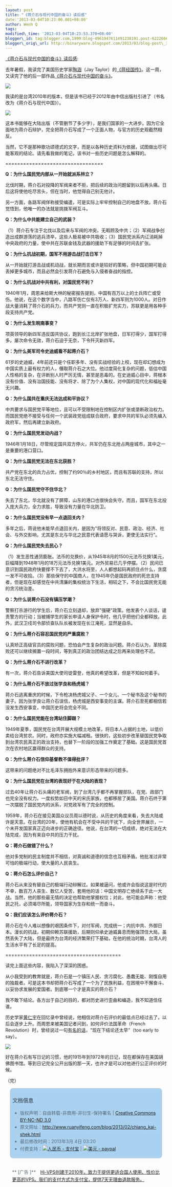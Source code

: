 ```yaml
--- 
layout: post 
title: "《蒋介石与现代中国的奋斗》读后感" 
date:'2013-03-04T10:23:00.001+08:00' 
author: Wenh Q
tags:
modified\_time: '2013-03-04T10:23:53.370+08:00' 
blogger\_id: tag:blogger.com,1999:blog-4961947611491238191.post-6222666004687673145
blogger\_orig\_url: http://binaryware.blogspot.com/2013/03/blog-post\_3.html
---
```

[《蒋介石与现代中国的奋斗》读后感](http://www.ruanyifeng.com/blog/2013/02/chiang_kai-shek.html):

去年暑假，我读完了美国历史学家[陶涵](http://baike.baidu.com.cn/view/2709132.htm)（Jay
Taylor）的[《蒋经国传》](http://www.ruanyifeng.com/blog/2012/07/chiang_ching-kuo.html)。这一周，又读完了他的后一部作品[《蒋介石与现代中国的奋斗》](http://www.readingtimes.com.tw/timeshtml/ad/1BY0048/index.htm)。

![](http://image.beekka.com/blog/201302/bg2013022801.jpg)



我读的是台湾2010年的版本，但是该书已经于2012年由中信出版社引进了（书名改为《蒋介石与现代中国》）。



![](http://image.beekka.com/blog/201302/bg2013022802.jpg)



这本书能够在大陆出版（不管删节了多少字），是我们国家的一大进步。因为它全面地为蒋介石辩护，完全把蒋介石写成了一个正面人物，与官方的历史观截然相反。



当然，它不是那种歌功颂德式的文字，而是以各种历史资料为依据，试图做出尽可能客观的结论。请先看我做的笔记，该书对一些历史问题是怎么解释的。



=================================



**Q：为什么国民党内部从一开始就派系林立？**



北伐时期，蒋介石对投降的军阀来者不拒，把后续的政治问题留到以后再头痛。日后这将使他吃尽苦头，但在当时，他觉得自己别无他计。



另一方面，各路军阀佯称接受编遣，可是实际上牢牢控制自己的地盘不放。蒋介石觉悟到，他唯一的办法就是挑拨军阀互斗。



**Q：为什么中共能建立自己的武装？**



（1）蒋介石专注于北伐以及后来与军阀的冲突，无暇顾及中共；（2）军阀战争创造出成群游荡的逃兵溃卒，这些人极易被中共吸收；（3）国民党派系内讧消耗掉中央政府的力量，使中共在苏联金钱及武器的援助下有足够的时间去扩张。



**Q：为什么抗战初期，国军不用游击战打击日军？**



从一开始就打游击战或机动战，就长期而言或许是较好的策略，但中国初期可能会丢掉更多城市，而且必然会引发蒋介石避免与入侵者奋战的指控。



**Q：为什么抗战对中共有利，对国民党不利？**



1940年1月，周恩来给斯大林的秘密报告提到，中国有百万以上的士兵阵亡或受伤。他说，在这个数字当中，八路军伤亡仅有3万人、新四军则为1000人。对日作战大量消耗了蒋介石的兵力，而共产党则一直在积极扩充实力，苏联更是用各种手段支持共产党。



**Q：为什么发生皖南事变？**



项英领导的新四军违反国共协议，跑到长江北岸扩张地盘，日军打得少，国军打得多。屡次命令无效，蒋介石迫于无奈，下令歼灭新四军。



**Q：为什么美军司令史迪威看不起蒋介石？**



61岁的史迪威，4年前还只是个任职多年、没有实战经验的上校，现在却幻想成为中国实质上最有权力的人，僭取蒋介石之大位。他过度简化复杂的问题，低估中国人性格的复杂，在评断别人时严厉无情，甚至是恶毒的。在史迪威心目中，蒋根本没有价值、没有治国技能、没有将才、除了为个人集权，对中国的现代化和福祉毫无兴趣。



**Q：为什么国共在重庆无法达成和平协议？**



中共要求与国民党平等地位，且可以不受限制地在控制区内扩张或垄断政治权力。而国民党绝不接受与任何一个武装政党组成联合政府，要求中共的军队必须先编入政府军，然后再建立新政府。



**Q：为什么国民党发动内战？**



1946年1月18日，尽管规定国共双方停火，共军仍在东北抢占两座城市，其中之一是重要的港口营口。



**Q：为什么国民党无法在东北获胜？**



共产党在东北的兵力占优，控制了约90％的乡村地区，而且有苏联的支持，所以东北无法守住。



**Q：为什么国民党守不住华北？**



失去了东北，华北就没有了屏障，山东的港口也很快会失守。而且，国军在东北投入庞大兵力，全力求胜，导致没有力量在华北防卫。



**Q：为什么国民党没有早一点退回关内？**



多年之后，蒋说他未能早点退回关内，是因为"将领反对、民意、政治、经济、社会、与外交影响，尤其是东北与华北之民意代表请愿与哭诉，更使无法实行"。



**Q：为什么国民党失去民心？**



（1）发生恶性通货膨胀。法币的兑换价，从1945年8月的1500元法币兑换1美元，巨幅降到1948年1月的18万元法币兑换1美元。对外贸易已几乎停摆。（2）民间已意识到国民政府快要撑不下去了，大洪水将至，人人都想起码再抓住点什么，贪腐一发不可收拾。（3）那些保守的中国商人，在1945年仍是国民政府的死忠支持者，但是现在却感觉在中共清廉的集权统治下生活，相较之下，不会比国民党无能的贪污统治差。



**Q：为什么说蒋介石没有镇压学潮？**



警察打杀游行的学生后，蒋介石立刻退却，放弃"强硬"政策。他发表个人谈话，谴责警方的行动；当被捕学生的家长申请人身保护令时，他几乎把他们全都释放。此外，武汉卫戍司令部侦查队队长被发现在长江淹死，显然是自杀。



**Q：为什么蒋介石容忍国民党的严重腐败？**



认真矫正高级官员的腐败问题，恐怕会产生复杂的政治问题。蒋介石认为，革除腐败还可以继续搁置一段时间，等到真正的政治团结达成之后再来处理也不迟。



**Q：为什么蒋介石不进行改革？**



有一次，蒋介石告诉美国大使司徒雷登，他真的希望改革，但是不知如何着手。



**Q：为什么蒋介石不放过张学良和杨虎城？**



蒋介石逃离重庆的时候，下令枪决杨虎城父子、一个女儿、一个秘书及这个秘书的妻子。因为张学良让蒋介石误信，杨虎城是西安事变的主谋。蒋介石至死都相信若没发生西安事变，中国历史将会完全不同。



**Q：为什么国民党能在台湾站住脚跟？**



1949年夏季，国民党在台湾开展大规模土地改革，将日本人占据的土地，以低价卖给台湾贫农。同时，政府亦实施大幅减租。很快的，这些初步改革替国民党争取到台湾农民真正的政治支持，也替下一阶段的加强工作奠定了基础。这是国民党首次在农村地区赢得群众的支持。



**Q：为什么蒋介石信仰基督教不值得批评？**



这带来的问题绝对不比毛泽东拥抱外来意识形态带来的问题多。



**Q：为什么国民党在台湾的表现好于在大陆的表现？**



过去40年让蒋介石头痛的老军阀，到了台湾几乎都不再掌握部队，在党、政部门也完全没有权力。一度权势如日中天的宋氏家族，也都移居了美国。蒋介石终于第一次摆脱了国民党内的派系，对党政军有了完全的控制。



1959年，蒋介石在接见美国众议员周以德时说，从历史的角度来看，失去大陆或许是天意。在台湾的20年，使他有机会在不受中共的干扰下，向全世界展示，一个未开发国家真正迈向进步的正确途径。他说，在台湾的一切成绩，绝对无法在大陆完成，因为有来自中共的压力干扰。



**Q：蒋介石做错了什么？**



他对多党制的民主制度并不相信，对真诚和道德的信念也互相矛盾。他批准过非常可怕的极端行动，使大量的人民丧生。



**Q：蒋介石怎么评价自己？**



蒋介石从来没有替自己的极端行动辩解过。如果被逼问，他或许会指说这是时代的不幸，数百万人丧生、数亿人受苦，套用他的话：中国文明存亡绝续系于此一大战。当然，他的那些最无情的决定也帮助他掌握权位；对此，他可能会声称：他受民之托，必须竭尽所能，领导国家为生存和统一而奋斗。



**Q：我们应该怎么评价蒋介石？**



蒋介石在今人难以想像的艰困条件下，对付军阀，完成统一；内抗中共、外御日本。漫长的抗战，初期仰赖苏联援助，后期则仰承史迪威鼻息而勉强顶住大局。虽然丢失了大陆，但是最终为台湾的经济繁荣打下基础，在他的统治时期，台湾人的生活水平有了长足的提高。



=======================================



读完上面这些内容，我陷入了深深的困惑。



从小我受到的教育就是，蒋介石是一个镇压人民、贪污腐化、愚蠢无能、刚愎自用的独裁者。可是这本书却把蒋介石写成了一个为了民族利益，在困境中不懈奋斗、以妥协求发展的爱国者。到底哪一个才是真实的蒋介石？



我不敢下结论。各方出于自己的目的，都对历史进行歪曲和编造，我不知道信任谁。



历史学家[黄仁宇](http://www.ruanyifeng.com/blog/2012/05/ray_huang_s_memoir.html)在回忆录中曾经说，他相信对蒋介石评价的最低点已经过去了，以后会逐步上升。而周恩来被美国记者问到，如何评价法国革命（French
Revolution）时，曾经说过一句[有名的话](http://marginalrevolution.com/marginalrevolution/2011/06/it-is-too-soon-to-tell-the-real-story.html)，"现在下结论还太早"（too
early to say）。



![](http://image.beekka.com/blog/201302/bg2013022803.jpg)



好在蒋介石有写日记的习惯，他的1915年到1972年的日记，现在都保存在美国胡佛图书馆。等到日记完全公开出版的那一天，也许才是可以对他进行公正评价的时候。



（完）





<div
style="background-color: #aad2f0; border-radius: 10px; border: 1px solid #d3d3d3; color: #556677; line-height: 160%; margin: 1em; padding: 0.3em 0.5em;">

### 文档信息

-   版权声明：自由转载-非商用-非衍生-保持署名 | [Creative Commons
    BY-NC-ND
    3.0](http://creativecommons.org/licenses/by-nc-nd/3.0/deed.zh)
-   原文网址：<http://www.ruanyifeng.com/blog/2013/02/chiang_kai-shek.html>
-   最后修改时间：2013年3月 4日 03:20
-   付费支持：[![人民币 -
    支付宝](http://www.ruanyifeng.com/blog/images/rmb_32.png "人民币")](https://me.alipay.com/ruanyf)
    | [![美元 -
    paypal](http://www.ruanyifeng.com/blog/images/dollar_32.png "美元")](https://www.paypal.com/cgi-bin/webscr?cmd=_xclick&business=yifeng.ruan@gmail.com&currency_code=USD&amount=0.99&return=http://www.ruanyifeng.com/thank.html&item_name=Ruan%20YiFeng%27s%20Blog&undefined_quantity=1&no_note=0)

</div>

<div
style="border-radius: 10px; color: #556677; line-height: 160%; margin: 1em; padding: 0.3em 0.5em;">

**
[广告
]**　[Hi-VPS创建于2010年，致力于提供更适合国人使用、性价比更高的VPS。我们的支付方式为支付宝，提供7天无理由退款服务。](http://www.hi-vps.com/?utm_source=ruanyifeng.com)


</div>
